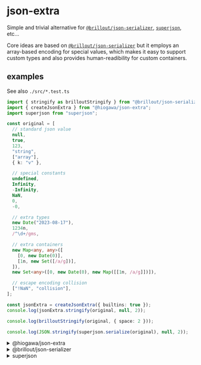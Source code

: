 # json-extra

Simple and trivial alternative for
[`@brillout/json-serializer`](https://github.com/brillout/json-serializer/),
[`superjson`](https://github.com/blitz-js/superjson), etc...

Core ideas are based on [`@brillout/json-serializer`](https://github.com/brillout/json-serializer/)
but it employs an array-based encoding for special values,
which makes it easy to support custom types
and also provides human-readibility for custom containers.

## examples

See also `./src/*.test.ts`

```ts
import { stringify as brilloutStringify } from "@brillout/json-serializer/stringify";
import { createJsonExtra } from "@hiogawa/json-extra";
import superjson from "superjson";

const original = [
  // standard json value
  null,
  true,
  123,
  "string",
  ["array"],
  { k: "v" },

  // special constants
  undefined,
  Infinity,
  -Infinity,
  NaN,
  0,
  -0,

  // extra types
  new Date("2023-08-17"),
  1234n,
  /^\d+/gms,

  // extra containers
  new Map<any, any>([
    [0, new Date(0)],
    [1n, new Set([/a/g])],
  ]),
  new Set<any>([0, new Date(0), new Map([[1n, /a/g]])]),

  // escape encoding collision
  ["!NaN", "collision"],
];

const jsonExtra = createJsonExtra({ builtins: true });
console.log(jsonExtra.stringify(original, null, 2));

console.log(brilloutStringify(original, { space: 2 }));

console.log(JSON.stringify(superjson.serialize(original), null, 2));
```

<!--
%template-in-begin:example%

{% npx tsx ./src/example.ts %}

%template-in-end:example%
-->

<!-- %template-out-begin:example% -->

<details><summary>@hiogawa/json-extra</summary>

<!-- prettier-ignore -->
```json
[
  null,
  true,
  123,
  "string",
  [
    "array"
  ],
  {
    "k": "v"
  },
  [
    "!undefined",
    0
  ],
  [
    "!Infinity",
    0
  ],
  [
    "!-Infinity",
    0
  ],
  [
    "!NaN",
    0
  ],
  0,
  [
    "!-0",
    0
  ],
  [
    "!Date",
    "2023-08-17T00:00:00.000Z"
  ],
  [
    "!BigInt",
    "1234"
  ],
  [
    "!RegExp",
    [
      "^\\d+",
      "gms"
    ]
  ],
  [
    "!Map",
    [
      [
        0,
        [
          "!Date",
          "1970-01-01T00:00:00.000Z"
        ]
      ],
      [
        [
          "!BigInt",
          "1"
        ],
        [
          "!Set",
          [
            [
              "!RegExp",
              [
                "a",
                "g"
              ]
            ]
          ]
        ]
      ]
    ]
  ],
  [
    "!Set",
    [
      0,
      [
        "!Date",
        "1970-01-01T00:00:00.000Z"
      ],
      [
        "!Map",
        [
          [
            [
              "!BigInt",
              "1"
            ],
            [
              "!RegExp",
              [
                "a",
                "g"
              ]
            ]
          ]
        ]
      ]
    ]
  ],
  [
    "!",
    "!NaN",
    "collision"
  ]
]
```

</details>


<details><summary>@brillout/json-serializer</summary>

<!-- prettier-ignore -->
```json
[
  null,
  true,
  123,
  "string",
  [
    "array"
  ],
  {
    "k": "v"
  },
  "!undefined",
  "!Infinity",
  "!-Infinity",
  "!NaN",
  0,
  0,
  "!Date:2023-08-17T00:00:00.000Z",
  "!BigInt:1234",
  "!RegExp:/^\\d+/gms",
  "!Map:[\n  [\n    0,\n    \"!Date:1970-01-01T00:00:00.000Z\"\n  ],\n  [\n    \"!BigInt:1\",\n    \"!Set:[\\n  \\\"!RegExp:/a/g\\\"\\n]\"\n  ]\n]",
  "!Set:[\n  0,\n  \"!Date:1970-01-01T00:00:00.000Z\",\n  \"!Map:[\\n  [\\n    \\\"!BigInt:1\\\",\\n    \\\"!RegExp:/a/g\\\"\\n  ]\\n]\"\n]",
  [
    "!!NaN",
    "collision"
  ]
]
```

</details>


<details><summary>superjson</summary>

<!-- prettier-ignore -->
```json
{
  "json": [
    null,
    true,
    123,
    "string",
    [
      "array"
    ],
    {
      "k": "v"
    },
    null,
    "Infinity",
    "-Infinity",
    "NaN",
    0,
    "-0",
    "2023-08-17T00:00:00.000Z",
    "1234",
    "/^\\d+/gms",
    [
      [
        0,
        "1970-01-01T00:00:00.000Z"
      ],
      [
        "1",
        [
          "/a/g"
        ]
      ]
    ],
    [
      0,
      "1970-01-01T00:00:00.000Z",
      [
        [
          "1",
          "/a/g"
        ]
      ]
    ],
    [
      "!NaN",
      "collision"
    ]
  ],
  "meta": {
    "values": {
      "6": [
        "undefined"
      ],
      "7": [
        "number"
      ],
      "8": [
        "number"
      ],
      "9": [
        "number"
      ],
      "11": [
        "number"
      ],
      "12": [
        "Date"
      ],
      "13": [
        "bigint"
      ],
      "14": [
        "regexp"
      ],
      "15": [
        "map",
        {
          "0.1": [
            "Date"
          ],
          "1.0": [
            "bigint"
          ],
          "1.1": [
            "set",
            {
              "0": [
                "regexp"
              ]
            }
          ]
        }
      ],
      "16": [
        "set",
        {
          "1": [
            "Date"
          ],
          "2": [
            "map",
            {
              "0.0": [
                "bigint"
              ],
              "0.1": [
                "regexp"
              ]
            }
          ]
        }
      ]
    },
    "referentialEqualities": {
      "15.1.0": [
        "16.2.0.0"
      ]
    }
  }
}
```

</details>

<!-- %template-out-end:example% -->
